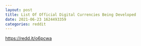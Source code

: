 ```yaml
--- 
layout: post 
title: List Of Official Digital Currencies Being Developed 
date: 2021-06-23 1624493359 
categories: reddit 
--- 
```

https://redd.it/o6pcwa